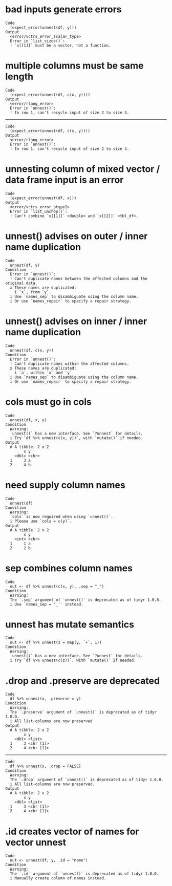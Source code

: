 # bad inputs generate errors

    Code
      (expect_error(unnest(df, y)))
    Output
      <error/vctrs_error_scalar_type>
      Error in `list_sizes()`:
      ! `x[[1]]` must be a vector, not a function.

# multiple columns must be same length

    Code
      (expect_error(unnest(df, c(x, y))))
    Output
      <error/rlang_error>
      Error in `unnest()`:
      ! In row 1, can't recycle input of size 2 to size 3.

---

    Code
      (expect_error(unnest(df, c(x, y))))
    Output
      <error/rlang_error>
      Error in `unnest()`:
      ! In row 1, can't recycle input of size 2 to size 3.

# unnesting column of mixed vector / data frame input is an error

    Code
      (expect_error(unnest(df, x)))
    Output
      <error/vctrs_error_ptype2>
      Error in `list_unchop()`:
      ! Can't combine `x[[1]]` <double> and `x[[2]]` <tbl_df>.

# unnest() advises on outer / inner name duplication

    Code
      unnest(df, y)
    Condition
      Error in `unnest()`:
      ! Can't duplicate names between the affected columns and the original data.
      x These names are duplicated:
        i `x`, from `y`.
      i Use `names_sep` to disambiguate using the column name.
      i Or use `names_repair` to specify a repair strategy.

# unnest() advises on inner / inner name duplication

    Code
      unnest(df, c(x, y))
    Condition
      Error in `unnest()`:
      ! Can't duplicate names within the affected columns.
      x These names are duplicated:
        i `a`, within `x` and `y`.
      i Use `names_sep` to disambiguate using the column name.
      i Or use `names_repair` to specify a repair strategy.

# cols must go in cols

    Code
      unnest(df, x, y)
    Condition
      Warning:
      `unnest()` has a new interface. See `?unnest` for details.
      i Try `df %>% unnest(c(x, y))`, with `mutate()` if needed.
    Output
      # A tibble: 2 x 2
            x y    
        <dbl> <chr>
      1     3 a    
      2     4 b    

# need supply column names

    Code
      unnest(df)
    Condition
      Warning:
      `cols` is now required when using `unnest()`.
      i Please use `cols = c(y)`.
    Output
      # A tibble: 2 x 2
            x y    
        <int> <chr>
      1     1 a    
      2     2 b    

# sep combines column names

    Code
      out <- df %>% unnest(c(x, y), .sep = "_")
    Condition
      Warning:
      The `.sep` argument of `unnest()` is deprecated as of tidyr 1.0.0.
      i Use `names_sep = '_'` instead.

# unnest has mutate semantics

    Code
      out <- df %>% unnest(z = map(y, `+`, 1))
    Condition
      Warning:
      `unnest()` has a new interface. See `?unnest` for details.
      i Try `df %>% unnest(c(z))`, with `mutate()` if needed.

# .drop and .preserve are deprecated

    Code
      df %>% unnest(x, .preserve = y)
    Condition
      Warning:
      The `.preserve` argument of `unnest()` is deprecated as of tidyr 1.0.0.
      i All list-columns are now preserved
    Output
      # A tibble: 2 x 2
            x y        
        <dbl> <list>   
      1     3 <chr [1]>
      2     4 <chr [1]>

---

    Code
      df %>% unnest(x, .drop = FALSE)
    Condition
      Warning:
      The `.drop` argument of `unnest()` is deprecated as of tidyr 1.0.0.
      i All list-columns are now preserved.
    Output
      # A tibble: 2 x 2
            x y        
        <dbl> <list>   
      1     3 <chr [1]>
      2     4 <chr [1]>

# .id creates vector of names for vector unnest

    Code
      out <- unnest(df, y, .id = "name")
    Condition
      Warning:
      The `.id` argument of `unnest()` is deprecated as of tidyr 1.0.0.
      i Manually create column of names instead.

